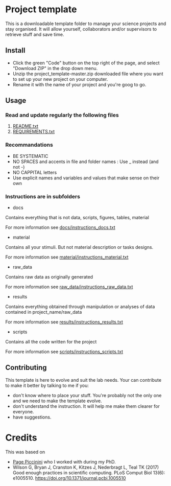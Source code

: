 # Project template

This is a downloadable template folder to manage your science projects and stay organised. 
It will allow yourself, collaborators and/or supervisors to retrieve stuff and save time. 

## Install

- Click the green "Code" button on the top right of the page, and select "Download ZIP" in the drop down menu. 
- Unzip the project_template-master.zip downloaded file where you want to set up your new project on your computer. 
- Rename it with the name of your project and you're goog to go.

## Usage

### Read and update regularly the following files

1) [README.txt](https://github.com/llestanc/project_template/blob/master/README.txt)
2) [REQUIREMENTS.txt](https://github.com/llestanc/project_template/blob/master/REQUIREMENTS.txt)

### Recommandations

- BE SYSTEMATIC
- NO SPACES and accents in file and folder names : Use _ instead (and not -)
- NO CAPPITAL letters
- Use explicit names and variables and values that make sense on their own

### Instructions are in subfolders

- docs

Contains everything that is not data, scripts, figures, tables, material

For more information see [docs/instructions_docs.txt](https://github.com/llestanc/project_template/blob/master/docs/instructions_docs.txt)

- material

Contains all your stimuli. But not material description or tasks designs. 

For more information see [material/instructions_material.txt](https://github.com/llestanc/project_template/blob/master/material/instructions_material.txt)

- raw_data

Contains raw data as originally generated

For more information see [raw_data/instructions_raw_data.txt](https://github.com/llestanc/project_template/blob/master/raw_data/instructions_raw_data.txt)

- results

Contains everything obtained through manipulation or analyses of data contained in project_name/raw_data

For more information see [results/instructions_results.txt](https://github.com/llestanc/project_template/blob/master/results/instructions_results.txt)

- scripts

Contains all the code written for the project

For more information see [scripts/instructions_scripts.txt](https://github.com/llestanc/project_template/blob/master/scripts/instructions_scripts.txt)

## Contributing

This template is here to evolve and suit the lab needs. 
Your can contribute to make it better by talking to me if you: 
- don't know where to place your stuff. You're probably not the only one and we need to make the template evolve. 
- don't understand the instruction. It will help me make them clearer for everyone.
- have suggestions. 

# Credits

This was based on
- [Page Piccinini](https://pagepiccinini.com/r-course/lesson-1-r-basics/) who I worked with during my PhD.
- Wilson G, Bryan J, Cranston K, Kitzes J, Nederbragt L, Teal TK (2017) Good enough practices in scientific computing. PLoS Comput Biol 13(6): e1005510. <https://doi.org/10.1371/journal.pcbi.1005510>
